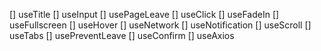 [] useTitle
[] useInput
[] usePageLeave
[] useClick
[] useFadeIn
[] useFullscreen
[] useHover
[] useNetwork
[] useNotification
[] useScroll
[] useTabs
[] usePreventLeave
[] useConfirm
[] useAxios
